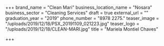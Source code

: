 +++
brand_name = "Clean Mari"
business_location_name = "Nosara"
business_sector = "Cleaning Services"
draft = true
external_url = ""
graduation_year = "2019"
phone_number = "8978 2275."
teaser_image = "/uploads/2019/12/18/PSX_20191109_021223.jpg"
teaser_logo = "/uploads/2019/12/18/CLEAN-MARI.jpg"
title = "Mariela Montiel Chaves"

+++
